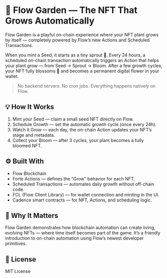 # 🌿 Flow Garden — The NFT That Grows Automatically

Flow Garden is a playful on-chain experience where your NFT plant grows by itself — completely powered by Flow’s new Actions and Scheduled Transactions.

When you mint a Seed, it starts as a tiny sprout 🌱.
Every 24 hours, a scheduled on-chain transaction automatically triggers an Action that helps your plant grow — from Seed → Sprout → Bloom.
After a few growth cycles, your NFT fully blossoms 🌸 and becomes a permanent digital flower in your wallet.

>No backend servers. No cron jobs. Everything happens natively on Flow.

## 💡 How It Works

1. Mint your Seed — claim a small seed NFT directly on Flow.
2. Schedule Growth — set the automatic growth cycle (once every 24h).
3. Watch it Grow — each day, the on-chain Action updates your NFT’s stage and metadata.
4. Collect your Bloom — after 3 cycles, your plant becomes a fully bloomed NFT.

## ⚙️ Built With

- Flow Blockchain
- Forte Actions — defines the “Grow” behavior for each NFT.
- Scheduled Transactions — automates daily growth without off-chain code.
- FCL (Flow Client Library) — for wallet connection and minting in the UI.
- Cadence smart contracts — for NFT, Actions, and scheduling logic.

## 🌸 Why It Matters

Flow Garden demonstrates how blockchain automation can create living, evolving NFTs —
where time itself becomes part of the game. It’s a friendly introduction to on-chain automation using Flow’s newest developer primitives.

## 📄 License
MIT License